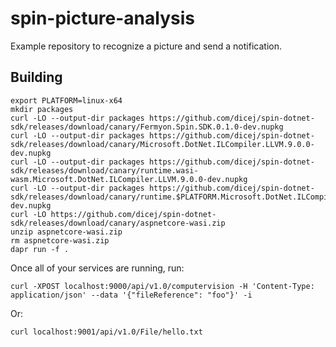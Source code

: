 # spin-picture-analysis

Example repository to recognize a picture and send a notification.

## Building

```console
export PLATFORM=linux-x64
mkdir packages
curl -LO --output-dir packages https://github.com/dicej/spin-dotnet-sdk/releases/download/canary/Fermyon.Spin.SDK.0.1.0-dev.nupkg
curl -LO --output-dir packages https://github.com/dicej/spin-dotnet-sdk/releases/download/canary/Microsoft.DotNet.ILCompiler.LLVM.9.0.0-dev.nupkg
curl -LO --output-dir packages https://github.com/dicej/spin-dotnet-sdk/releases/download/canary/runtime.wasi-wasm.Microsoft.DotNet.ILCompiler.LLVM.9.0.0-dev.nupkg
curl -LO --output-dir packages https://github.com/dicej/spin-dotnet-sdk/releases/download/canary/runtime.$PLATFORM.Microsoft.DotNet.ILCompiler.LLVM.9.0.0-dev.nupkg
curl -LO https://github.com/dicej/spin-dotnet-sdk/releases/download/canary/aspnetcore-wasi.zip
unzip aspnetcore-wasi.zip
rm aspnetcore-wasi.zip
dapr run -f .
```

Once all of your services are running, run:

```console
curl -XPOST localhost:9000/api/v1.0/computervision -H 'Content-Type: application/json' --data '{"fileReference": "foo"}' -i
```

Or:

```
curl localhost:9001/api/v1.0/File/hello.txt
```
